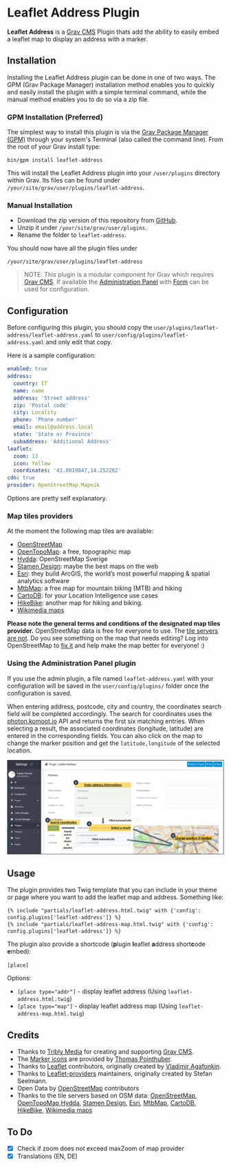 # Leaflet Address Plugin

**Leaflet Address** is a [Grav CMS](http://github.com/getgrav/grav) Plugin thats add the ability to easily embed a leaflet map to display an address with a marker.

## Installation

Installing the Leaflet Address plugin can be done in one of two ways. The GPM (Grav Package Manager) installation method enables you to quickly and easily install the plugin with a simple terminal command, while the manual method enables you to do so via a zip file.

### GPM Installation (Preferred)

The simplest way to install this plugin is via the [Grav Package Manager (GPM)](http://learn.getgrav.org/advanced/grav-gpm) through your system's Terminal (also called the command line).  From the root of your Grav install type:

    bin/gpm install leaflet-address

This will install the Leaflet Address plugin into your `/user/plugins` directory within Grav. Its files can be found under `/your/site/grav/user/plugins/leaflet-address`.

### Manual Installation

* Download the zip version of this repository from [GitHub](https://github.com/foxfabi/grav-plugin-leaflet-address).
* Unzip it under `/your/site/grav/user/plugins`.
* Rename the folder to `leaflet-address`.

You should now have all the plugin files under

    /your/site/grav/user/plugins/leaflet-address

> NOTE: This plugin is a modular component for Grav which requires [Grav CMS](http://github.com/getgrav/grav). If available the [Administration Panel](https://github.com/getgrav/grav-plugin-admin) with [Form](https://github.com/getgrav/grav-plugin-form) can be used for configuration.

## Configuration

Before configuring this plugin, you should copy the `user/plugins/leaflet-address/leaflet-address.yaml` to `user/config/plugins/leaflet-address.yaml` and only edit that copy.

Here is a sample configuration:

```yaml
enabled: true
address:
  country: IT
  name: name
  address: 'Street address'
  zip: 'Postal code'
  city: Locality
  phone: 'Phone number'
  email: email@address.local
  state: 'State or Province'
  subaddress: 'Additional Address'
leaflet:
  zoom: 13
  icon: Yellow
  coordinates: '41.0819847,14.252262'
cdn: true
provider: OpenStreetMap.Mapnik
```

Options are pretty self explanatory.

### Map tiles providers

At the moment the following map tiles are available:

* [OpenStreetMap](https://maps.openstreetmap.org/)
* [OpenTopoMap](https://opentopomap.org): a free, topographic map
* [Hydda](http://maps.openstreetmap.se): OpenStreetMap Sverige
* [Stamen Design](http://maps.stamen.com): maybe the best maps on the web
* [Esri](https://www.arcgis.com/home/webmap/viewer.html?useExisting=1): they build ArcGIS, the world’s most powerful mapping & spatial analytics software
* [MtbMap](http://maps.mtbmap.cz/): a free map for mountain biking (MTB) and hiking
* [CartoDB](https://maps.carto.com/): for your Location Intelligence use cases
* [HikeBike](https://hikebikemap.org/): another map for hiking and biking.
* [Wikimedia maps](https://maps.wikimedia.org/)

**Please note the general terms and conditions of the designated map tiles provider.**
OpenStreetMap data is free for everyone to use. The [tile servers are not](https://operations.osmfoundation.org/policies/tiles/).
Do you see something on the map that needs editing? Log into OpenStreetMap to [fix it](https://www.openstreetmap.org/fixthemap) and help make the map better for everyone! :)

### Using the Administration Panel plugin

If you use the admin plugin, a file named `leaflet-address.yaml` with your configuration will be saved in the `user/config/plugins/` folder once the configuration is saved.

When entering address, postcode, city and country, the coordinates search field will be completed accordingly. The search for coordinates uses the [photon.komoot.io](https://photon.komoot.io/) API and returns the first six matching entries. When selecting a result, the associated coordinates (longitude, latitude) are entered in the corresponding fields. You can also click on the map to change the marker position and get the `latitude,longitude` of the selected location.

![Leaflet address configuration UI](assets/screenshots/plugin-config-ui.png)

## Usage

The plugin provides two Twig template that you can include in your theme or page where you want to add the leaflet map and address. Something like:

```twig
{% include "partials/leaflet-address.html.twig" with {'config': config.plugins['leaflet-address']} %}
{% include "partials/leaflet-address-map.html.twig" with {'config': config.plugins['leaflet-address']} %}
```

The plugin also provide a shortcode (**p**lugin **l**eaflet **a**ddress short**c**ode **e**mbed):

`[place]`

Options:

* `[place type="addr"]` - display leaflet address (Using `leaflet-address.html.twig`)
* `[place type="map"]` - display leaflet address map (Using `leaflet-address-map.html.twig`)

## Credits

* Thanks to [Tribly Media](https://trilby.media/) for creating and supporting [Grav CMS](https://getgrav.org/).
* The [Marker icons](https://github.com/pointhi/leaflet-color-markers) are provided by [Thomas Pointhuber](https://github.com/pointhi).
* Thanks to [Leaflet](https://leafletjs.com/) contributors, originally created by [Vladimir Agafonkin](https://agafonkin.com/).
* Thanks to [Leaflet-providers](https://github.com/leaflet-extras/leaflet-providers) maintainers, originally created by Stefan Seelmann.
* Open Data by [OpenStreetMap](https://www.openstreetmap.org) contributors
* Thanks to the tile servers based on OSM data: [OpenStreetMap](https://maps.openstreetmap.org/), [OpenTopoMap](https://opentopomap.org),[Hydda](http://maps.openstreetmap.se), [Stamen Design](http://maps.stamen.com), [Esri](https://www.arcgis.com/home/webmap/viewer.html?useExisting=1), [MtbMap](http://maps.mtbmap.cz/), [CartoDB](https://maps.carto.com/), [HikeBike](https://hikebikemap.org/), [Wikimedia maps](https://maps.wikimedia.org/)

## To Do

* [x] Check if zoom does not exceed maxZoom of map provider
* [x] Translations (EN, DE)
